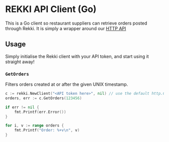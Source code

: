 # REKKI API Client (Go)

This is a Go client so restaurant suppliers can retrieve orders posted through Rekki.
It is simply a wrapper around our [HTTP API][0]

## Usage

Simply initialise the Rekki client with your API token, and start using it
straight away!

### `GetOrders`

Filters orders created at or after the given UNIX timestamp.

```go
c := rekki.NewClient("<API token here>", nil) // use the default http.Client created
orders, err := c.GetOrders(123456)

if err != nil {
	fmt.Printf(err.Error())
}

for i, v := range orders {
	fmt.Printf("Order: %+v\n", v)
}
```

[0]: https://github.com/rekki/supplier-api/blob/master/documentation/order-api.md
